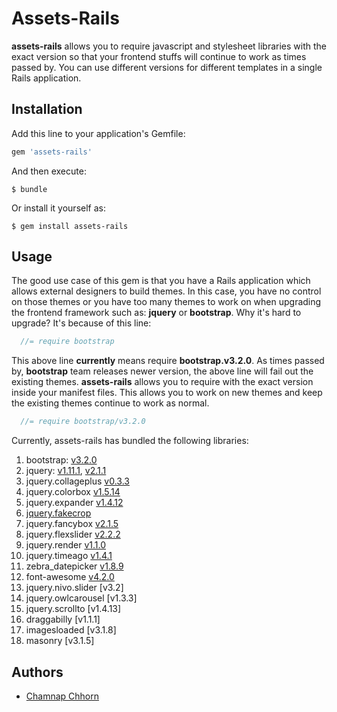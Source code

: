 # Assets-Rails

**assets-rails** allows you to require javascript and stylesheet libraries with the exact version so that your frontend stuffs will continue to work as times passed by. You can use different versions for different templates in a single Rails application.

## Installation

Add this line to your application's Gemfile:

```ruby
gem 'assets-rails'
```

And then execute:

    $ bundle

Or install it yourself as:

    $ gem install assets-rails

## Usage

The good use case of this gem is that you have a Rails application which allows external designers to build themes. In this case, you have no control on those themes or you have too many themes to work on when upgrading the frontend framework such as: **jquery** or **bootstrap**.  Why it's hard to upgrade? It's because of this line:

```javascript
  //= require bootstrap
```

This above line **currently** means require **bootstrap.v3.2.0**. As times passed by, **bootstrap** team releases newer version, the above line will fail out the existing themes. **assets-rails** allows you to require with the exact version inside your manifest files. This allows you to work on new themes and keep the existing themes continue to work as normal.

```javascript
  //= require bootstrap/v3.2.0
```

Currently, assets-rails has bundled the following libraries:

1. bootstrap: [v3.2.0](https://github.com/yoolk/assets-rails/blob/master/vendor/assets/javascripts/bootstrap/v3.2.0.js)
2. jquery: [v1.11.1](https://github.com/yoolk/assets-rails/blob/master/vendor/assets/javascripts/jquery/v1.11.1.js), [v2.1.1](https://github.com/yoolk/assets-rails/blob/master/vendor/assets/javascripts/jquery/v2.1.1.js)
3. jquery.collageplus [v0.3.3](https://github.com/yoolk/assets-rails/blob/master/vendor/assets/javascripts/jquery.collageplus/v0.3.3.js)
4. jquery.colorbox [v1.5.14](https://github.com/yoolk/assets-rails/blob/master/vendor/assets/javascripts/jquery.colorbox/v1.5.14.js)
5. jquery.expander [v1.4.12](https://github.com/yoolk/assets-rails/blob/master/vendor/assets/javascripts/jquery.expander/v1.4.12.js)
6. [jquery.fakecrop](https://github.com/yoolk/assets-rails/blob/master/vendor/assets/javascripts/jquery.fakecrop.js)
7. jquery.fancybox [v2.1.5](https://github.com/yoolk/assets-rails/blob/master/vendor/assets/javascripts/jquery.fancybox/v2.1.5.js)
8. jquery.flexslider [v2.2.2](https://github.com/yoolk/assets-rails/blob/master/vendor/assets/javascripts/jquery.flexslider/v2.2.2.js)
9. jquery.render [v1.1.0](https://github.com/yoolk/assets-rails/blob/master/vendor/assets/javascripts/jquery.render/v1.1.0.js)
10. jquery.timeago [v1.4.1](https://github.com/yoolk/assets-rails/blob/master/vendor/assets/javascripts/jquery.timeago/v1.4.1.js)
11. zebra_datepicker [v1.8.9](https://github.com/yoolk/assets-rails/blob/master/vendor/assets/javascripts/zebra_datepicker/v1.8.9.js)
12. font-awesome [v4.2.0](https://github.com/yoolk/assets-rails/blob/master/vendor/assets/stylesheets/font-awesome/v4.2.0.css)
13. jquery.nivo.slider [v3.2]
14. jquery.owlcarousel [v1.3.3]
15. jquery.scrollto [v1.4.13]
16. draggabilly [v1.1.1]
17. imagesloaded [v3.1.8]
18. masonry [v3.1.5]

## Authors

* [Chamnap Chhorn](https://github.com/chamnap)